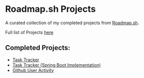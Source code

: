 # Roadmap.sh Projects

A curated collection of my completed projects from [Roadmap.sh](https://roadmap.sh/).

Full list of Projects [here](https://roadmap.sh/projects)

## Completed Projects: 
- [Task Tracker](https://github.com/dhar135/Roadmap.sh-Projects/tree/main/Backend%20Projects/Beginner/java-task-tracker-cli)
- [Task Tracker (Spring Boot Implementation)](https://github.com/dhar135/Roadmap.sh-Projects/tree/main/Backend%20Projects/Beginner/java-task-tracker-cli-springboot)
- [Github User Activity](https://github.com/dhar135/Roadmap.sh-Projects/tree/main/Backend%20Projects/Beginner/github-user-activity-cli)
